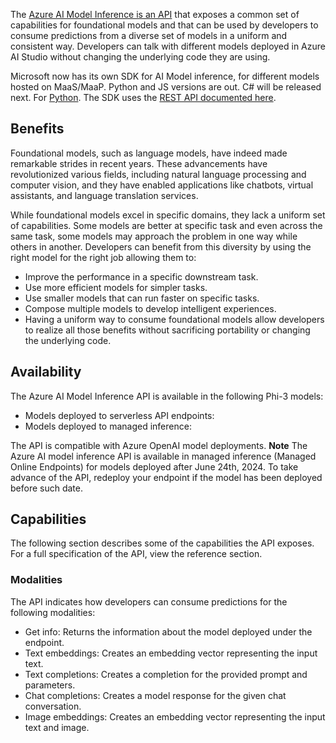 The [Azure AI Model Inference is an API](https://learn.microsoft.com/azure/ai-studio/reference/reference-model-inference-api?tabs=python?WT.mc_id=aiml-138114-kinfeylo) that exposes a common set of capabilities for foundational models and that can be used by developers to consume predictions from a diverse set of models in a uniform and consistent way. Developers can talk with different models deployed in Azure AI Studio without changing the underlying code they are using.

Microsoft now has its own SDK for AI Model inference, for different models hosted on MaaS/MaaP. Python and JS versions are out. C# will be released next. 
For [Python](https://learn.microsoft.com/python/api/overview/azure/ai-inference-readme?view=azure-python-preview?WT.mc_id=aiml-138114-kinfeylo). 
The SDK uses the [REST API documented here](https://learn.microsoft.com/azure/ai-studio/reference/reference-model-inference-api?tabs=python?WT.mc_id=aiml-138114-kinfeylo).

## Benefits
Foundational models, such as language models, have indeed made remarkable strides in recent years. These advancements have revolutionized various fields, including natural language processing and computer vision, and they have enabled applications like chatbots, virtual assistants, and language translation services.

While foundational models excel in specific domains, they lack a uniform set of capabilities. Some models are better at specific task and even across the same task, some models may approach the problem in one way while others in another. Developers can benefit from this diversity by using the right model for the right job allowing them to:

- Improve the performance in a specific downstream task.
- Use more efficient models for simpler tasks.
- Use smaller models that can run faster on specific tasks.
- Compose multiple models to develop intelligent experiences.
- Having a uniform way to consume foundational models allow developers to realize all those benefits without sacrificing portability or changing the underlying code.

## Availability
The Azure AI Model Inference API is available in the following Phi-3 models:

- Models deployed to serverless API endpoints:
- Models deployed to managed inference:


The API is compatible with Azure OpenAI model deployments.
**Note**  The Azure AI model inference API is available in managed inference (Managed Online Endpoints) for models deployed after June 24th, 2024. To take advance of the API, redeploy your endpoint if the model has been deployed before such date.

## Capabilities
The following section describes some of the capabilities the API exposes. For a full specification of the API, view the reference section.

### Modalities
The API indicates how developers can consume predictions for the following modalities:

- Get info: Returns the information about the model deployed under the endpoint.
- Text embeddings: Creates an embedding vector representing the input text.
- Text completions: Creates a completion for the provided prompt and parameters.
- Chat completions: Creates a model response for the given chat conversation.
- Image embeddings: Creates an embedding vector representing the input text and image.
